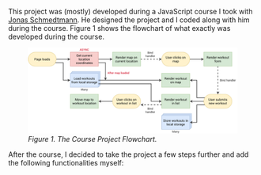 This project was (mostly) developed during a JavaScript course I took with [Jonas Schmedtmann](https://twitter.com/jonasschmedtman). He designed the project and I coded along with him during the course. Figure 1 shows the flowchart of what exactly was developed during the course.

<figure>
  <img src="./course-project-flowchart.png" alt="Course Project Flowchart."/>
  <figure-caption>
    <i>Figure 1. The Course Project Flowchart.</i>
  </figure-caption>
</figure>

After the course, I decided to take the project a few steps further and add the following functionalities myself:
<!-- 1. edit any workout -->
<!-- 2. delete a workout -->
<!-- 3. delete all workouts -->
<!-- 4. sort workouts by a certain fields (distance or duration) -->
<!-- 5. rebuild running and cycling objects coming from local storage -->
<!-- 6. better error and confirmation messages -->
<!-- 7. ability to position map to position ALL workouts (important) -->
<!-- 8. ability to draw lines and shapes, instead of points -->
<!-- 9. geocode location from coordinates ("Run in Faro, Portugal") -->
<!-- 10. display weather data for workout time and place -->
